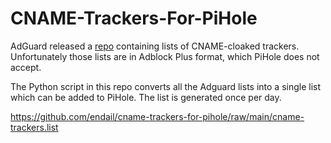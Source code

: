 # CNAME-Trackers-For-PiHole

AdGuard released a [repo](https://github.com/AdguardTeam/cname-trackers) containing lists of CNAME-cloaked trackers. Unfortunately those lists are in Adblock Plus format, which PiHole does not accept.

The Python script in this repo converts all the Adguard lists into a single list which can be added to PiHole. The list is generated once per day.

<https://github.com/endail/cname-trackers-for-pihole/raw/main/cname-trackers.list>
